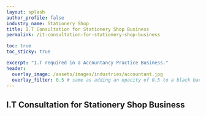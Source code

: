 ```yaml
---
layout: splash 
author_profile: false 
industry_name: Stationery Shop
title: I.T Consultation for Stationery Shop Business
permalink: /it-consultation-for-stationery-shop-business

toc: true
toc_sticky: true

excerpt: "I.T required in a Accountancy Practice Business."
header:
  overlay_image: /assets/images/industries/accountant.jpg
  overlay_filter: 0.5 # same as adding an opacity of 0.5 to a black background
---
```


## I.T Consultation for Stationery Shop Business